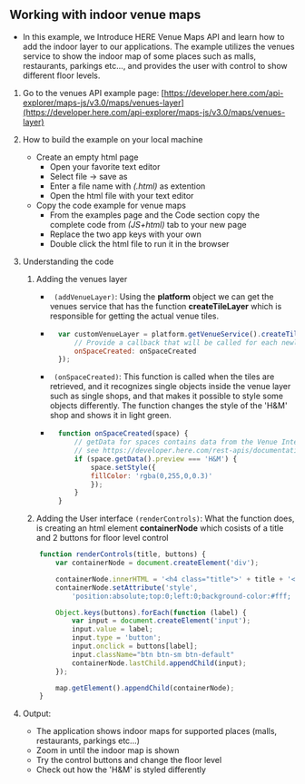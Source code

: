 ## Working with indoor venue maps

* In this example, we Introduce HERE Venue Maps API and learn how to add the indoor layer to our applications. The example utilizes the venues service to show the indoor map of some places such as malls, restaurants, parkings etc..., and provides the user with control to show different floor levels.

1. Go to the venues API example page: [https://developer.here.com/api-explorer/maps-js/v3.0/maps/venues-layer](https://developer.here.com/api-explorer/maps-js/v3.0/maps/venues-layer)

2. How to build the example on your local machine
    * Create an empty html page
        - Open your favorite text editor
        - Select file -> save as
        - Enter a file name with *(.html)* as extention
        - Open the html file with your text editor
    * Copy the code example for venue maps
        - From the examples page and the Code section copy the complete code from *(JS+html)* tab to your new page
        - Replace the two app keys with your own
        - Double click the html file to run it in the browser

3. Understanding the code
    1. Adding the venues layer 
        * ``` (addVenueLayer)```: Using the **platform** object we can get the venues service that has the function **createTileLayer** which is responsible for getting the actual venue tiles.
        * ```javascript
            var customVenueLayer = platform.getVenueService().createTileLayer({
                // Provide a callback that will be called for each newly created space
                onSpaceCreated: onSpaceCreated
            });
          ```
        * ``` (onSpaceCreated)```: This function is called when the tiles are retrieved, and it recognizes single objects inside the venue layer such as single shops, and that makes it possible to style some objects differently. The function changes the style of the 'H&M' shop and shows it in light green.
        * ```javascript
            function onSpaceCreated(space) {
                // getData for spaces contains data from the Venue Interaction Tile API,
                // see https://developer.here.com/rest-apis/documentation/venue-maps/topics/resource-type-venue-interaction-tile.html
                if (space.getData().preview === 'H&M') {
                    space.setStyle({
                    fillColor: 'rgba(0,255,0,0.3)'
                    });
                }
            }
          ```

    2. Adding the User interface ```(renderControls)```: What the function does, is creating an html element **containerNode** which cosists of a title and 2 buttons for floor level control
    ```javascript
        function renderControls(title, buttons) {
            var containerNode = document.createElement('div');

            containerNode.innerHTML = '<h4 class="title">' + title + '</h4><div class="btn-group"></div>';
            containerNode.setAttribute('style',
                'position:absolute;top:0;left:0;background-color:#fff; padding:10px;text-align:center');

            Object.keys(buttons).forEach(function (label) {
                var input = document.createElement('input');
                input.value = label;
                input.type = 'button';
                input.onclick = buttons[label];
                input.className="btn btn-sm btn-default"
                containerNode.lastChild.appendChild(input);
            });

            map.getElement().appendChild(containerNode);
        }
    ```

4. Output:
    * The application shows indoor maps for supported places (malls, restaurants, parkings etc...)
    * Zoom in until the indoor map is shown
    * Try the control buttons and change the floor level
    * Check out how the 'H&M' is styled differently
